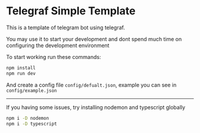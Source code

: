 # Telegraf Simple Template

This is a template of telegram bot using telegraf.

You may use it to start your development and dont spend much time on configuring the development environment

To start working run these commands:

```bash
npm install
npm run dev
```

And create a config file `config/defualt.json`, example you can see in `config/example.json`

---

If you having some issues, try installing nodemon and typescript globally

```bash
npm i -D nodemon
npm i -D typescript
```